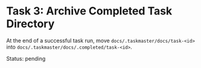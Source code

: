 # Task 3: Archive Completed Task Directory

At the end of a successful task run, move `docs/.taskmaster/docs/task-<id>` into `docs/.taskmaster/docs/.completed/task-<id>`.

Status: pending
